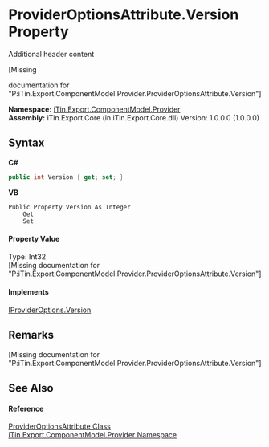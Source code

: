 # ProviderOptionsAttribute.Version Property 
Additional header content 

\[Missing <summary> documentation for "P:iTin.Export.ComponentModel.Provider.ProviderOptionsAttribute.Version"\]

**Namespace:**&nbsp;<a href="723a96b5-5779-2554-cf17-05149bfcb802">iTin.Export.ComponentModel.Provider</a><br />**Assembly:**&nbsp;iTin.Export.Core (in iTin.Export.Core.dll) Version: 1.0.0.0 (1.0.0.0)

## Syntax

**C#**<br />
``` C#
public int Version { get; set; }
```

**VB**<br />
``` VB
Public Property Version As Integer
	Get
	Set
```


#### Property Value
Type: Int32<br />\[Missing <value> documentation for "P:iTin.Export.ComponentModel.Provider.ProviderOptionsAttribute.Version"\]

#### Implements
<a href="d878f277-0a91-9c00-a518-45a08ae59973">IProviderOptions.Version</a><br />

## Remarks
\[Missing <remarks> documentation for "P:iTin.Export.ComponentModel.Provider.ProviderOptionsAttribute.Version"\]

## See Also


#### Reference
<a href="120d0948-de39-fcf0-2738-37b8265fb823">ProviderOptionsAttribute Class</a><br /><a href="723a96b5-5779-2554-cf17-05149bfcb802">iTin.Export.ComponentModel.Provider Namespace</a><br />
